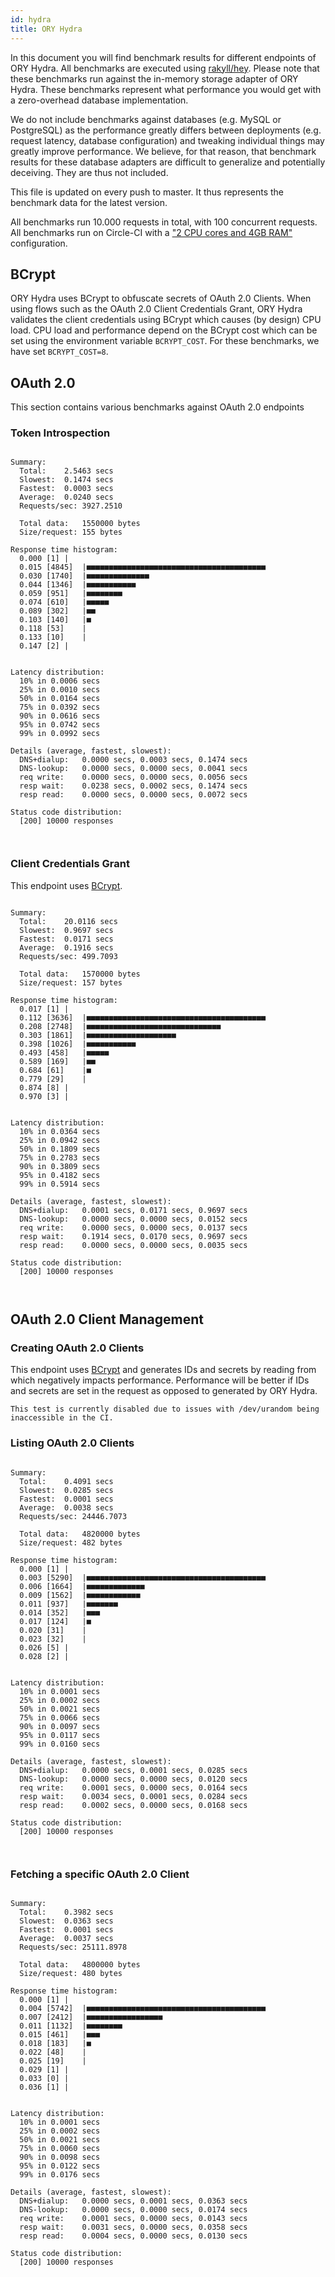 ```yaml
---
id: hydra
title: ORY Hydra
---
```


In this document you will find benchmark results for different endpoints of ORY Hydra. All benchmarks are executed
using [rakyll/hey](https://github.com/rakyll/hey). Please note that these benchmarks run against the in-memory storage
adapter of ORY Hydra. These benchmarks represent what performance you would get with a zero-overhead database implementation.

We do not include benchmarks against databases (e.g. MySQL or PostgreSQL) as the performance greatly differs between
deployments (e.g. request latency, database configuration) and tweaking individual things may greatly improve performance.
We believe, for that reason, that benchmark results for these database adapters are difficult to generalize and potentially
deceiving. They are thus not included.

This file is updated on every push to master. It thus represents the benchmark data for the latest version.

All benchmarks run 10.000 requests in total, with 100 concurrent requests. All benchmarks run on Circle-CI with a
["2 CPU cores and 4GB RAM"](https://support.circleci.com/hc/en-us/articles/360000489307-Why-do-my-tests-take-longer-to-run-on-CircleCI-than-locally-)
configuration.

## BCrypt

ORY Hydra uses BCrypt to obfuscate secrets of OAuth 2.0 Clients. When using flows such as the OAuth 2.0 Client Credentials
Grant, ORY Hydra validates the client credentials using BCrypt which causes (by design) CPU load. CPU load and performance
depend on the BCrypt cost which can be set using the environment variable `BCRYPT_COST`. For these benchmarks,
we have set `BCRYPT_COST=8`.

## OAuth 2.0

This section contains various benchmarks against OAuth 2.0 endpoints

### Token Introspection

```

Summary:
  Total:	2.5463 secs
  Slowest:	0.1474 secs
  Fastest:	0.0003 secs
  Average:	0.0240 secs
  Requests/sec:	3927.2510
  
  Total data:	1550000 bytes
  Size/request:	155 bytes

Response time histogram:
  0.000 [1]	|
  0.015 [4845]	|■■■■■■■■■■■■■■■■■■■■■■■■■■■■■■■■■■■■■■■■
  0.030 [1740]	|■■■■■■■■■■■■■■
  0.044 [1346]	|■■■■■■■■■■■
  0.059 [951]	|■■■■■■■■
  0.074 [610]	|■■■■■
  0.089 [302]	|■■
  0.103 [140]	|■
  0.118 [53]	|
  0.133 [10]	|
  0.147 [2]	|


Latency distribution:
  10% in 0.0006 secs
  25% in 0.0010 secs
  50% in 0.0164 secs
  75% in 0.0392 secs
  90% in 0.0616 secs
  95% in 0.0742 secs
  99% in 0.0992 secs

Details (average, fastest, slowest):
  DNS+dialup:	0.0000 secs, 0.0003 secs, 0.1474 secs
  DNS-lookup:	0.0000 secs, 0.0000 secs, 0.0041 secs
  req write:	0.0000 secs, 0.0000 secs, 0.0056 secs
  resp wait:	0.0238 secs, 0.0002 secs, 0.1474 secs
  resp read:	0.0000 secs, 0.0000 secs, 0.0072 secs

Status code distribution:
  [200]	10000 responses



```

### Client Credentials Grant

This endpoint uses [BCrypt](#bcrypt).

```

Summary:
  Total:	20.0116 secs
  Slowest:	0.9697 secs
  Fastest:	0.0171 secs
  Average:	0.1916 secs
  Requests/sec:	499.7093
  
  Total data:	1570000 bytes
  Size/request:	157 bytes

Response time histogram:
  0.017 [1]	|
  0.112 [3636]	|■■■■■■■■■■■■■■■■■■■■■■■■■■■■■■■■■■■■■■■■
  0.208 [2748]	|■■■■■■■■■■■■■■■■■■■■■■■■■■■■■■
  0.303 [1861]	|■■■■■■■■■■■■■■■■■■■■
  0.398 [1026]	|■■■■■■■■■■■
  0.493 [458]	|■■■■■
  0.589 [169]	|■■
  0.684 [61]	|■
  0.779 [29]	|
  0.874 [8]	|
  0.970 [3]	|


Latency distribution:
  10% in 0.0364 secs
  25% in 0.0942 secs
  50% in 0.1809 secs
  75% in 0.2783 secs
  90% in 0.3809 secs
  95% in 0.4182 secs
  99% in 0.5914 secs

Details (average, fastest, slowest):
  DNS+dialup:	0.0001 secs, 0.0171 secs, 0.9697 secs
  DNS-lookup:	0.0000 secs, 0.0000 secs, 0.0152 secs
  req write:	0.0000 secs, 0.0000 secs, 0.0137 secs
  resp wait:	0.1914 secs, 0.0170 secs, 0.9697 secs
  resp read:	0.0000 secs, 0.0000 secs, 0.0035 secs

Status code distribution:
  [200]	10000 responses



```

## OAuth 2.0 Client Management

### Creating OAuth 2.0 Clients

This endpoint uses [BCrypt](#bcrypt) and generates IDs and secrets by reading from  which negatively impacts
performance. Performance will be better if IDs and secrets are set in the request as opposed to generated by ORY Hydra.

```
This test is currently disabled due to issues with /dev/urandom being inaccessible in the CI.
```

### Listing OAuth 2.0 Clients

```

Summary:
  Total:	0.4091 secs
  Slowest:	0.0285 secs
  Fastest:	0.0001 secs
  Average:	0.0038 secs
  Requests/sec:	24446.7073
  
  Total data:	4820000 bytes
  Size/request:	482 bytes

Response time histogram:
  0.000 [1]	|
  0.003 [5290]	|■■■■■■■■■■■■■■■■■■■■■■■■■■■■■■■■■■■■■■■■
  0.006 [1664]	|■■■■■■■■■■■■■
  0.009 [1562]	|■■■■■■■■■■■■
  0.011 [937]	|■■■■■■■
  0.014 [352]	|■■■
  0.017 [124]	|■
  0.020 [31]	|
  0.023 [32]	|
  0.026 [5]	|
  0.028 [2]	|


Latency distribution:
  10% in 0.0001 secs
  25% in 0.0002 secs
  50% in 0.0021 secs
  75% in 0.0066 secs
  90% in 0.0097 secs
  95% in 0.0117 secs
  99% in 0.0160 secs

Details (average, fastest, slowest):
  DNS+dialup:	0.0000 secs, 0.0001 secs, 0.0285 secs
  DNS-lookup:	0.0000 secs, 0.0000 secs, 0.0120 secs
  req write:	0.0001 secs, 0.0000 secs, 0.0164 secs
  resp wait:	0.0034 secs, 0.0001 secs, 0.0284 secs
  resp read:	0.0002 secs, 0.0000 secs, 0.0168 secs

Status code distribution:
  [200]	10000 responses



```

### Fetching a specific OAuth 2.0 Client

```

Summary:
  Total:	0.3982 secs
  Slowest:	0.0363 secs
  Fastest:	0.0001 secs
  Average:	0.0037 secs
  Requests/sec:	25111.8978
  
  Total data:	4800000 bytes
  Size/request:	480 bytes

Response time histogram:
  0.000 [1]	|
  0.004 [5742]	|■■■■■■■■■■■■■■■■■■■■■■■■■■■■■■■■■■■■■■■■
  0.007 [2412]	|■■■■■■■■■■■■■■■■■
  0.011 [1132]	|■■■■■■■■
  0.015 [461]	|■■■
  0.018 [183]	|■
  0.022 [48]	|
  0.025 [19]	|
  0.029 [1]	|
  0.033 [0]	|
  0.036 [1]	|


Latency distribution:
  10% in 0.0001 secs
  25% in 0.0002 secs
  50% in 0.0021 secs
  75% in 0.0060 secs
  90% in 0.0098 secs
  95% in 0.0122 secs
  99% in 0.0176 secs

Details (average, fastest, slowest):
  DNS+dialup:	0.0000 secs, 0.0001 secs, 0.0363 secs
  DNS-lookup:	0.0000 secs, 0.0000 secs, 0.0174 secs
  req write:	0.0001 secs, 0.0000 secs, 0.0143 secs
  resp wait:	0.0031 secs, 0.0000 secs, 0.0358 secs
  resp read:	0.0004 secs, 0.0000 secs, 0.0130 secs

Status code distribution:
  [200]	10000 responses



```
